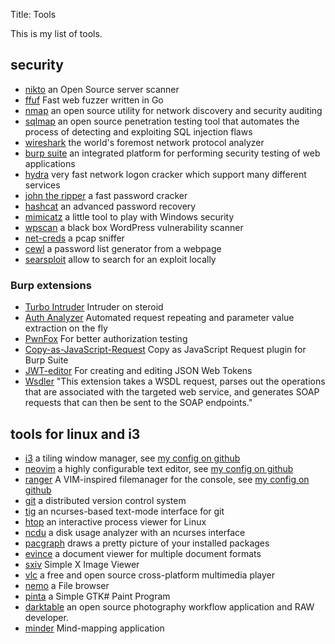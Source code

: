 Title: Tools

This is my list of tools.

## security

  * [nikto](https://cirt.net/nikto2) an Open Source server scanner
  * [ffuf](https://github.com/ffuf/ffuf) Fast web fuzzer written in Go 
  * [nmap](https://nmap.org/) an open source utility for network discovery and security auditing
  * [sqlmap](http://sqlmap.org/) an open source penetration testing tool that automates the process of detecting and exploiting SQL injection flaws
  * [wireshark](https://www.wireshark.org/) the world's foremost network protocol analyzer
  * [burp suite](http://portswigger.net/burp/) an integrated platform for performing security testing of web applications
  * [hydra](https://github.com/vanhauser-thc/thc-hydra)  very fast network logon cracker which support many different services
  * [john the ripper](http://www.openwall.com/john/) a fast password cracker
  * [hashcat](http://hashcat.net) an advanced password recovery
  * [mimicatz](http://blog.gentilkiwi.com/mimikatz) a little tool to play with Windows security
  * [wpscan](https://wpscan.com/wordpress-security-scanner) a black box WordPress vulnerability scanner
  * [net-creds](https://github.com/DanMcInerney/net-creds) a pcap sniffer
  * [cewl](https://digi.ninja/projects/cewl.php) a password list generator from a webpage
  * [searsploit](https://github.com/offensive-security/exploitdb) allow to search for an exploit locally

### Burp extensions

  * [Turbo Intruder](https://github.com/PortSwigger/turbo-intruder) Intruder on steroid
  * [Auth Analyzer](https://github.com/portswigger/auth-analyzer) Automated request repeating and parameter value extraction on the fly
  * [PwnFox](https://github.com/yeswehack/PwnFox/) For better authorization testing
  * [Copy-as-JavaScript-Request](https://github.com/celsogbezerra/Copy-as-JavaScript-Request/) Copy as JavaScript Request
  plugin for Burp Suite
  * [JWT-editor](https://github.com/PortSwigger/jwt-editor) For creating and editing JSON Web Tokens
  * [Wsdler](https://portswigger.net/bappstore/594a49bb233748f2bc80a9eb18a2e08f) "This extension takes a WSDL request,
  parses out the operations that are associated with the targeted web service, and generates SOAP requests
  that can then be sent to the SOAP endpoints."

## tools for linux and i3

  * [i3](https://i3wm.org/) a tiling window manager, see [my config on github](https://github.com/maggick/dotfiles/tree/master/i3)
  * [neovim](https://neovim.io/) a highly configurable text editor, see
    [my config on github](https://github.com/maggick/dotfiles/tree/master/config/nvim)
  * [ranger](https://ranger.github.io/) A VIM-inspired filemanager for the console,
    see [my config on github](https://github.com/maggick/dotfiles/tree/master/config/ranger)
  * [git](http://git-scm.com/) a distributed version control system
  * [tig](https://github.com/jonas/tig/) an ncurses-based text-mode interface for git
  * [htop](http://hisham.hm/htop/) an interactive process viewer for Linux
  * [ncdu](http://dev.yorhel.nl/ncdu) a disk usage analyzer with an ncurses interface
  * [pacgraph](http://kmkeen.com/pacgraph/) draws a pretty picture of your installed packages
  * [evince](https://wiki.gnome.org/Apps/Evince) a document viewer for multiple document formats
  * [sxiv](https://github.com/muennich/sxiv) Simple X Image Viewer
  * [vlc](http://www.videolan.org/) a free and open source cross-platform multimedia player
  * [nemo](https://github.com/linuxmint/nemo) a File browser
  * [pinta](https://www.pinta-project.com/) a Simple GTK# Paint Program
  * [darktable](http://www.darktable.org/) an open source photography workflow application and RAW developer.
  * [minder](https://github.com/phase1geo/Minder) Mind-mapping application
